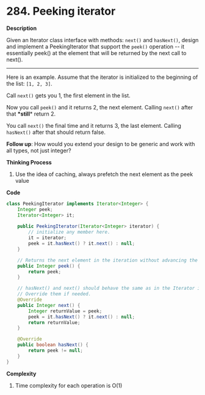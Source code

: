 # 284. Peeking iterator

**Description**

Given an Iterator class interface with methods: `next()` and `hasNext()`, design and implement a PeekingIterator that support the `peek()` operation -- it essentially peek() at the element that will be returned by the next call to next().

------

Here is an example. Assume that the iterator is initialized to the beginning of the list: `[1, 2, 3]`.

Call `next()` gets you 1, the first element in the list.

Now you call `peek()` and it returns 2, the next element. Calling `next()` after that **\*still*** return 2.

You call `next()` the final time and it returns 3, the last element. Calling `hasNext()` after that should return false.

**Follow up**: How would you extend your design to be generic and work with all types, not just integer?

**Thinking Process**

1. Use the idea of caching, always prefetch the next element as the peek value

**Code**

```java
class PeekingIterator implements Iterator<Integer> {
    Integer peek;
    Iterator<Integer> it;
    
	public PeekingIterator(Iterator<Integer> iterator) {
	    // initialize any member here.
        it = iterator;
        peek = it.hasNext() ? it.next() : null;
	}

    // Returns the next element in the iteration without advancing the iterator.
	public Integer peek() {
        return peek;
	}

	// hasNext() and next() should behave the same as in the Iterator interface.
	// Override them if needed.
	@Override
	public Integer next() {
        Integer returnValue = peek;
        peek = it.hasNext() ? it.next() : null;
        return returnValue;
	}

	@Override
	public boolean hasNext() {
	    return peek != null;
	}
}
```

**Complexity**

1. Time complexity for each operation is O(1)